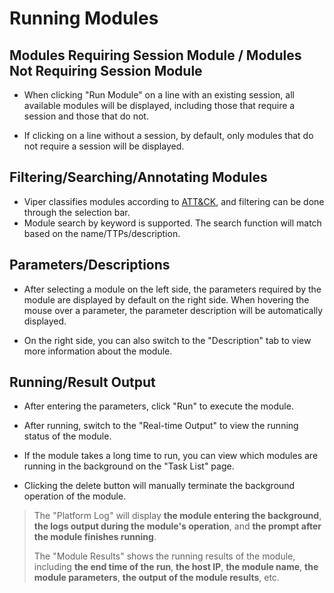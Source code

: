 # Running Modules

## Modules Requiring Session Module / Modules Not Requiring Session Module

+ When clicking "Run Module" on a line with an existing session, all available modules will be displayed, including those that require a session and those that do not.

+ If clicking on a line without a session, by default, only modules that do not require a session will be displayed.

## Filtering/Searching/Annotating Modules

+ Viper classifies modules according to [ATT&CK](https://attack.mitre.org/), and filtering can be done through the selection bar.
+ Module search by keyword is supported. The search function will match based on the name/TTPs/description.

## Parameters/Descriptions

+ After selecting a module on the left side, the parameters required by the module are displayed by default on the right side. When hovering the mouse over a parameter, the parameter description will be automatically displayed.

+ On the right side, you can also switch to the "Description" tab to view more information about the module.

## Running/Result Output

+ After entering the parameters, click "Run" to execute the module.

+ After running, switch to the "Real-time Output" to view the running status of the module.

+ If the module takes a long time to run, you can view which modules are running in the background on the "Task List" page.

+ Clicking the delete button will manually terminate the background operation of the module.

> The "Platform Log" will display **the module entering the background**, **the logs output during the module's operation**, and **the prompt after the module finishes running**.
>
> The "Module Results" shows the running results of the module, including **the end time of the run**, **the host IP**, **the module name**, **the module parameters**, **the output of the module results**, etc. 